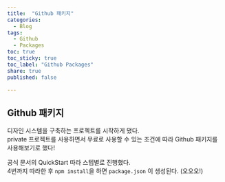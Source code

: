 ```yaml
---
title:  "Github 패키지"
categories: 
  - Blog
tags:
  - Github
  - Packages
toc: true
toc_sticky: true
toc_label: "Github Packages"
share: true
published: false

---
```


## Github 패키지

디자인 시스템을 구축하는 프로젝트를 시작하게 됐다.   
private 프로젝트를 사용하면서 무료로 사용할 수 있는 조건에 따라 Github 패키지를 사용해보기로 했다!   

공식 문서의 QuickStart 따라 스텝별로 진행했다.  
4번까지 따라한 후 `npm install`을 하면 `package.json` 이 생성된다. (오오오!)    

